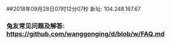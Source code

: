##2018年09月28日07时12分07秒 新址: 104.248.167.67
### 兔友常见问题及解答: https://github.com/wanggonging/d/blob/w/FAQ.md
